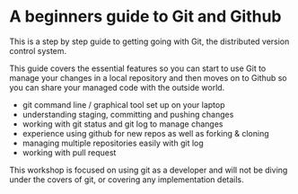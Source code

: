 # A beginners guide to Git and Github

This is a step by step guide to getting going with Git, the distributed version control system.

This guide covers the essential features so you can start to use Git to manage your changes in a local repository and then moves on to Github so you can share your managed code with the outside world.

* git command line / graphical tool set up on your laptop
* understanding staging, committing and pushing changes
* working with git status and git log to manage changes
* experience using github for new repos as well as forking & cloning
* managing multiple repositories easily with git log
* working with pull request


This workshop is focused on using git as a developer and will not be diving under the covers of git, or covering any implementation details.
